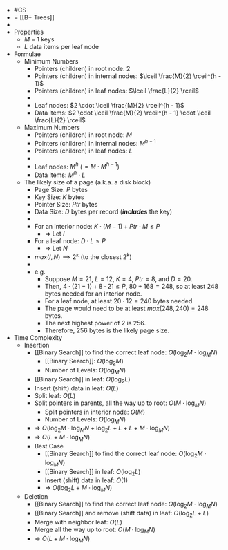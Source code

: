 - #CS
- = [[B+ Trees]]
-
- Properties
	- $M - 1$ keys
	- $L$ data items per leaf node
- Formulae
	- Minimum Numbers
		- Pointers (children) in root node: $2$
		- Pointers (children) in internal nodes: $\lceil \frac{M}{2} \rceil^{h - 1}$
		- Pointers (children) in leaf nodes: $\lceil \frac{L}{2} \rceil$
		-
		- Leaf nodes: $2 \cdot \lceil \frac{M}{2} \rceil^{h - 1}$
		- Data items: $2 \cdot \lceil \frac{M}{2} \rceil^{h - 1} \cdot \lceil \frac{L}{2} \rceil$
	- Maximum Numbers
		- Pointers (children) in root node: $M$
		- Pointers (children) in internal nodes: $M^{h - 1}$
		- Pointers (children) in leaf nodes: $L$
		-
		- Leaf nodes: $M^h$ ($= M \cdot M^{h - 1}$)
		- Data items: $M^h \cdot L$
	- The likely size of a page (a.k.a. a disk block)
		- Page Size: $P$ bytes
		- Key Size: $K$ bytes
		- Pointer Size: $Ptr$ bytes
		- Data Size: $D$ bytes per record (***includes*** the key)
		-
		- For an interior node: $K \cdot (M - 1) + Ptr \cdot M \le P$
			- => Let $I$
		- For a leaf node: $D \cdot L \le P$
			- => Let $N$
		- $max(I, N) \implies 2^k$ (to the closest $2^k$)
		-
		- e.g.
			- Suppose $M = 21$, $L = 12$, $K = 4$, $Ptr = 8$, and $D = 20$.
			- Then, $4 \cdot (21 - 1) + 8 \cdot 21 \le P$, $80 + 168 = 248$, so at least 248 bytes needed for an interior node.
			- For a leaf node, at least $20 \cdot 12 = 240$ bytes needed.
			- The page would need to be at least $max(248, 240) = 248$ bytes.
			- The next highest power of $2$ is $256$.
			- Therefore, $256$ bytes is the likely page size.
- Time Complexity
	- Insertion
		- [[Binary Search]] to find the correct leaf node: $O(\log_2{M} \cdot \log_M{N})$
			- [[Binary Search]]: $O(\log_2{M})$
			- Number of Levels: $O(\log_M{N})$
		- [[Binary Search]] in leaf: $O(\log_2{L})$
		- Insert (shift) data in leaf: $O(L)$
		- Split leaf: $O(L)$
		- Split pointers in parents, all the way up to root: $O(M \cdot \log_M{N})$
			- Split pointers in interior node: $O(M)$
			- Number of Levels: $O(\log_M{N})$
		- => $O(\log_2{M} \cdot \log_M{N} + \log_2{L} + L + L + M \cdot \log_M{N})$
		- => $O(L + M \cdot \log_M{N})$
		- Best Case
			- [[Binary Search]] to find the correct leaf node: $O(\log_2{M} \cdot \log_M{N})$
			- [[Binary Search]] in leaf: $O(\log_2{L})$
			- Insert (shift) data in leaf: $O(1)$
			- => $O(\log_2{L} + M \cdot \log_M{N})$
	- Deletion
		- [[Binary Search]] to find the correct leaf node: $O(\log_2{M} \cdot \log_M{N})$
		- [[Binary Search]] and remove (shift data) in leaf: $O(\log_2{L} + L)$
		- Merge with neighbor leaf: $O(L)$
		- Merge all the way up to root: $O(M \cdot \log_M{N})$
		- => $O(L + M \cdot \log_M{N})$